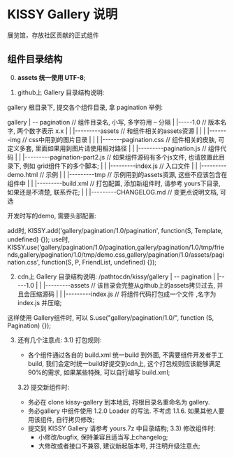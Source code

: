 KISSY Gallery 说明
==========================

展览馆，存放社区贡献的正式组件

组件目录结构
-------------------------------

0) **assets 统一使用 UTF-8**;

1) github上 Gallery 目录结构说明:

gallery 根目录下, 提交各个组件目录, 拿 pagination 举例:

gallery
| -- pagination         // 组件目录名, 小写, 多字符用 – 分隔
|          |-----1.0    // 版本名字, 两个数字表示 x.x
|          |         |---------assets               // 和组件相关的assets资源
|          |         |               |-------img    // css中用到的图片目录
|          |         |               |-------pagination.css         // 组件相关的皮肤, 可定义多套, 里面如果用到图片请使用相对路径
|          |         |---------pagination.js                        // 组件代码
|          |         |---------pagination-part2.js                  // 如果组件源码有多个js文件, 也请放置此目录下, 例如 grid组件下的多个脚本;
|          |         |---------index.js                             // 入口文件
|          |         |---------demo.html                            // 示例
|          |         |---------tmp                                  // 示例用到的assets资源, 这些不应该包含在组件中
|          |         |---------build.xml                            // 打包配置, 添加新组件时, 请参考 yours下目录, 如果还是不清楚, 联系乔花;
|          |         |---------CHANGELOG.md                         // 变更点说明文档, 可选

开发时写的demo, 需要头部配置:

<script>
    KISSY.config({
        packages:[
            {
                name:"gallery",
                tag:"20111220",
                path:"../../../",  // 开发时目录, 发布到cdn上需要适当修改
                charset:"utf-8"
            }
        ]
    });
</script>
add时, KISSY.add('gallery/pagination/1.0/pagination', function(S, Template, undefined) {});
use时, KISSY.use('gallery/pagination/1.0/pagination,gallery/pagination/1.0/tmp/friends,gallery/pagination/1.0/tmp/demo.css,gallery/pagination/1.0/assets/pagination.css', function(S, P, FriendList, undefined) {});


2)	cdn上 Gallery 目录结构说明:
/pathtocdn/kissy/gallery
| -- pagination
|          |-----1.0
|          |         |---------assets    // 该目录会完整从github上的assets拷贝过去, 并且会压缩源码
|          |         |---------index.js   // 将组件代码打包成一个文件 ,名字为 index.js 并压缩;

这样使用 Gallery组件时, 可以 S.use("gallery/pagination/1.0/", function (S, Pagination) {});


3)	还有几个注意点:
    3.1) 打包规则:
    - 各个组件通过各自的 build.xml 统一build 到外面, 不需要组件开发者手工build, 我们会定时统一build好提交到cdn上, 这个打包规则应该能够满足90%的需求, 如果某些特殊, 可以自行编写 build.xml;

    3.2) 提交新组件时:
    - 务必在 clone  kissy-gallery 到本地后, 将根目录名重命名为 gallery.
    - 务必gallery 中组件使用 1.2.0 Loader 的写法. 不考虑 1.1.6. 如果其他人要用该组件, 自行拷贝修改;
    - 提交到 KISSY Gallery 请参考 yours.7z 中目录结构;
    3.3) 修改组件时:
       - 小修改/bugfix, 保持兼容且适当写上changelog;
       - 大修改或者接口不兼容, 建议新起版本号, 并注明升级注意点;

